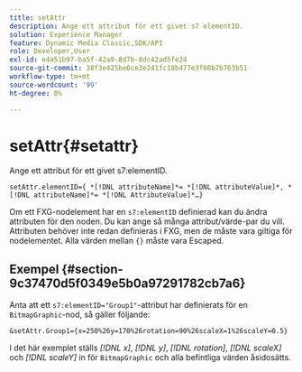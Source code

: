 ```yaml
---
title: setAttr
description: Ange ett attribut för ett givet s7 elementID.
solution: Experience Manager
feature: Dynamic Media Classic,SDK/API
role: Developer,User
exl-id: e4a51b97-ba5f-42a9-8d7b-8dc42ad5fe24
source-git-commit: 38f3e425be0ce3e241fc18b477e3f68b7b763b51
workflow-type: tm+mt
source-wordcount: '99'
ht-degree: 0%

---
```


# setAttr{#setattr}

Ange ett attribut för ett givet s7:elementID.

`setAttr.elementID={ *[!DNL attributeName]*= *[!DNL attributeValue]*, *[!DNL attributeName]*= *[!DNL AttributeValue]*…}`

Om ett FXG-nodelement har en `s7:elementID` definierad kan du ändra attributen för den noden. Du kan ange så många attribut/värde-par du vill. Attributen behöver inte redan definieras i FXG, men de måste vara giltiga för nodelementet. Alla värden mellan `{}` måste vara Escaped.

## Exempel {#section-9c37470d5f0349e5b0a97291782cb7a6}

Anta att ett `s7:elementID="Group1"`-attribut har definierats för en `BitmapGraphic`-nod, så gäller följande:

`&setAttr.Group1={x=250%26y=170%26rotation=90%26scaleX=1%26scaleY=0.5}`

I det här exemplet ställs *[!DNL x]*, *[!DNL y]*, *[!DNL rotation]*, *[!DNL scaleX]* och *[!DNL scaleY]* in för `BitmapGraphic` och alla befintliga värden åsidosätts.
